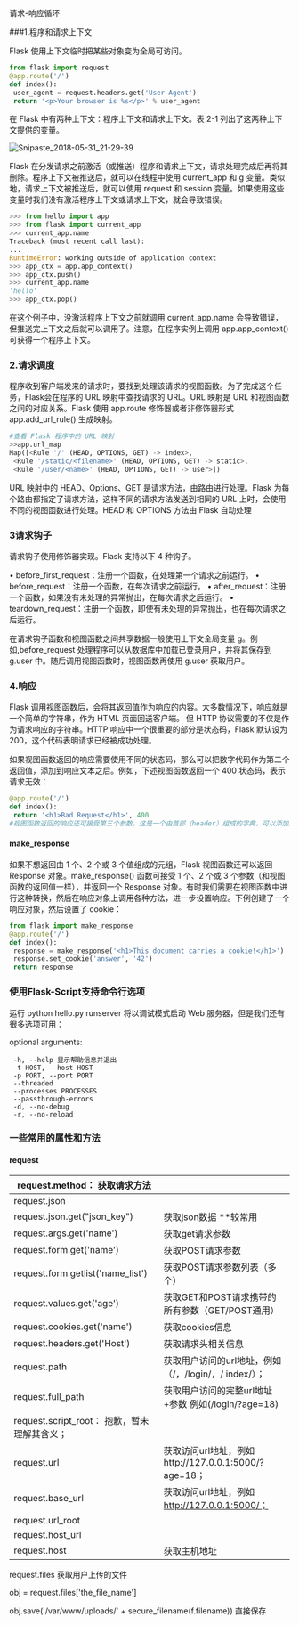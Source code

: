请求-响应循环

###1.程序和请求上下文

Flask 使用上下文临时把某些对象变为全局可访问。

```python
from flask import request
@app.route('/')
def index():
 user_agent = request.headers.get('User-Agent')
 return '<p>Your browser is %s</p>' % user_agent
```

在 Flask 中有两种上下文：程序上下文和请求上下文。表 2-1 列出了这两种上下文提供的变量。

![Snipaste_2018-05-31_21-29-39](D:\stu\flask-web开发学习记录\Snipaste_2018-05-31_21-29-39.png)

Flask 在分发请求之前激活（或推送）程序和请求上下文，请求处理完成后再将其删除。程序上下文被推送后，就可以在线程中使用 current_app 和 g 变量。类似地，请求上下文被推送后，就可以使用 request 和 session 变量。如果使用这些变量时我们没有激活程序上下文或请求上下文，就会导致错误。

```python
>>> from hello import app
>>> from flask import current_app
>>> current_app.name
Traceback (most recent call last):
...
RuntimeError: working outside of application context
>>> app_ctx = app.app_context()
>>> app_ctx.push()
>>> current_app.name
'hello'
>>> app_ctx.pop()
```

在这个例子中，没激活程序上下文之前就调用 current_app.name 会导致错误，但推送完上下文之后就可以调用了。注意，在程序实例上调用 app.app_context() 可获得一个程序上下文。

### 2.请求调度

程序收到客户端发来的请求时，要找到处理该请求的视图函数。为了完成这个任务，Flask会在程序的 URL 映射中查找请求的 URL。URL 映射是 URL 和视图函数之间的对应关系。Flask 使用 app.route 修饰器或者非修饰器形式app.add_url_rule() 生成映射。

```python
#查看 Flask 程序中的 URL 映射
>>app.url_map
Map([<Rule '/' (HEAD, OPTIONS, GET) -> index>,
 <Rule '/static/<filename>' (HEAD, OPTIONS, GET) -> static>,
 <Rule '/user/<name>' (HEAD, OPTIONS, GET) -> user>])
```

URL 映射中的 HEAD、Options、GET 是请求方法，由路由进行处理。Flask 为每个路由都指定了请求方法，这样不同的请求方法发送到相同的 URL 上时，会使用不同的视图函数进行处理。HEAD 和 OPTIONS 方法由 Flask 自动处理

### 3请求钩子

请求钩子使用修饰器实现。Flask 支持以下 4 种钩子。

• before_first_request：注册一个函数，在处理第一个请求之前运行。
• before_request：注册一个函数，在每次请求之前运行。
• after_request：注册一个函数，如果没有未处理的异常抛出，在每次请求之后运行。
• teardown_request：注册一个函数，即使有未处理的异常抛出，也在每次请求之后运行。

在请求钩子函数和视图函数之间共享数据一般使用上下文全局变量 g。例如,before_request 处理程序可以从数据库中加载已登录用户，并将其保存到 g.user 中。随后调用视图函数时，视图函数再使用 g.user 获取用户。

### 4.响应

Flask 调用视图函数后，会将其返回值作为响应的内容。大多数情况下，响应就是一个简单的字符串，作为 HTML 页面回送客户端。
但 HTTP 协议需要的不仅是作为请求响应的字符串。HTTP 响应中一个很重要的部分是状态码，Flask 默认设为 200，这个代码表明请求已经被成功处理。

如果视图函数返回的响应需要使用不同的状态码，那么可以把数字代码作为第二个返回值，添加到响应文本之后。例如，下述视图函数返回一个 400 状态码，表示请求无效：

```python
@app.route('/')
def index():
 return '<h1>Bad Request</h1>', 400
#视图函数返回的响应还可接受第三个参数，这是一个由首部（header）组成的字典，可以添加到 HTTP 响应中。一般不需要这么做
```

#### make_response

如果不想返回由 1 个、2 个或 3 个值组成的元组，Flask 视图函数还可以返回 Response 对象。make_response() 函数可接受 1 个、2 个或 3 个参数（和视图函数的返回值一样），并返回一个 Response 对象。有时我们需要在视图函数中进行这种转换，然后在响应对象上调用各种方法，进一步设置响应。下例创建了一个响应对象，然后设置了 cookie：

```python
from flask import make_response
@app.route('/')
def index():
 response = make_response('<h1>This document carries a cookie!</h1>')
 response.set_cookie('answer', '42')
 return response
```

### 使用Flask-Script支持命令行选项

运行 python hello.py runserver 将以调试模式启动 Web 服务器，但是我们还有很多选项可用：

optional arguments:

```
 -h, --help 显示帮助信息并退出
 -t HOST, --host HOST
 -p PORT, --port PORT
 --threaded
 --processes PROCESSES
 --passthrough-errors
 -d, --no-debug
 -r, --no-reload
```



### 一些常用的属性和方法

#### request

| request.method： 获取请求方法            |                                          |
| --------------------------------- | ---------------------------------------- |
| request.json                      |                                          |
| request.json.get("json_key")      | 获取json数据 **较常用                           |
| request.args.get('name')          | 获取get请求参数                                |
| request.form.get('name')          | 获取POST请求参数                               |
| request.form.getlist('name_list') | 获取POST请求参数列表（多个）                         |
| request.values.get('age')         | 获取GET和POST请求携带的所有参数（GET/POST通用）          |
| request.cookies.get('name')       | 获取cookies信息                              |
| request.headers.get('Host')       | 获取请求头相关信息                                |
| request.path                      | 获取用户访问的url地址，例如（/，/login/，/ index/）；     |
| request.full_path                 | 获取用户访问的完整url地址+参数 例如(/login/?age=18)     |
| request.script_root： 抱歉，暂未理解其含义；  |                                          |
| request.url                       | 获取访问url地址，例如http://127.0.0.1:5000/?age=18； |
| request.base_url                  | 获取访问url地址，例如 http://127.0.0.1:5000/；     |
| request.url_root                  |                                          |
| request.host_url                  |                                          |
| request.host                      | 获取主机地址                                   |

 request.files  获取用户上传的文件   

obj = request.files['the_file_name']  

obj.save('/var/www/uploads/' + secure_filename(f.filename))  直接保存













